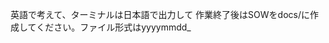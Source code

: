 英語で考えて、ターミナルは日本語で出力して
作業終了後はSOWをdocs/に作成してください。ファイル形式はyyyymmdd_<title>.mdです。

# CLAUDE.md

This file provides guidance to Claude Code (claude.ai/code) when working with code in this repository.

## プロジェクト概要

React Native + Expo + Supabaseを使用したモバイルアプリケーション開発のためのスケルトンテンプレート。認証機能、ユーザープロファイル管理、カスタマイズ可能なUIを含み、新しいアプリ開発の基盤として利用できます。

## 開発コマンド

### 開発サーバー

```bash
npm start              # Expo開発サーバー起動
npm run ios            # iOSシミュレータで起動
npm run android        # Androidエミュレータで起動
npm run web            # Web版で起動
```

### テスト・品質管理

```bash
npm run lint           # ESLint実行
npm test               # 全テスト実行
npm run test:unit      # ユニットテストのみ実行
npm run test:watch     # テストをwatchモードで実行
npm run test:coverage  # カバレッジレポート生成
```

### データベース操作

```bash
npm run db:push        # マイグレーション適用
npm run db:pull        # スキーマ取得
npm run db:migration   # 新規マイグレーション作成
npm run db:remote-reset # リモートDBリセット（開発時のみ）
```

## アーキテクチャ

### 技術スタック

- **フレームワーク**: React Native + Expo
- **言語**: TypeScript (strict mode有効)
- **状態管理**: React Context + AsyncStorage (グローバル状態) + Tanstack React Query (サーバー状態)
- **スタイリング**: NativeWind (Tailwind CSS for React Native)
- **バックエンド**: Supabase (PostgreSQL + Auth + Storage)
- **フォーム**: React Hook Form + Zod
- **国際化**: i18n-js (日本語・英語対応)

### ディレクトリ構造のキーポイント

- `app/` - Expo Router によるファイルベースルーティング
- `components/` - 機能別に分類された再利用可能コンポーネント
- `lib/` - ビジネスロジック層
  - `contexts/` - React Context状態管理
  - `hooks/` - カスタムフック
  - `services/` - ビジネスロジック
  - `types/` - 共通型定義
  - `locales/` - 国際化翻訳ファイル
  - `utils/` - ユーティリティ関数
- `supabase/migrations/` - SQLマイグレーションファイル

### データモデルの概要

最小限のスキーマを採用：

- **auth.users** - Supabase管理の認証ユーザー
- **public.users** - 拡張ユーザープロファイル（名前、表示名、アバターURL等）
- **storage.objects** - アバター画像ストレージ

### 認証・権限設計

- **Supabase Auth使用**: Row Level Security (RLS) 実装済み
- **段階的認証**: 匿名認証 → メールアカウントのアップグレード可能
- **責務分離**: SessionContext（認証状態） + UserContext（ユーザーデータ）
- **シンプルなユーザーシステム**: 個人ユーザー管理のみ

### 状態管理パターン

- **クライアント状態**: React Context + AsyncStorage (認証、設定、UI状態など)
- **サーバー状態**: React Query (キャッシュ、同期、楽観的更新)
- **フォーム状態**: React Hook Form (バリデーションはZodスキーマ)

#### 状態管理の実装例

```typescript
// Context + AsyncStorage パターン
const LocalizationContext = createContext({
  locale: 'ja',
  setLocale: async (locale: string) => {
    await AsyncStorage.setItem('user_locale', locale);
  }
});

// SessionProvider (認証状態)
const SessionProvider = ({ children }) => {
  const [session, setSession] = useState(null);
  const [user, setUser] = useState(null);
  // ...
};
```

### UIパターン

- 環境変数によるカスタマイズ可能なカラーパレット
- ボトムタブナビゲーション（ホーム・設定の2画面構成）
- プレースホルダーテキスト（{{APP_NAME}}等）による容易なカスタマイズ

### 画面構成

現在の画面構成：
- **ホーム画面** (`app/(app)/(tabs)/index.tsx`) - メイン画面
- **設定画面** (`app/(app)/(tabs)/settings.tsx`) - アカウント設定とアプリ情報
- **認証画面** - ウェルカム、ログイン、新規登録
- **法的文書** - プライバシーポリシー、利用規約、アカウント削除

## 開発時の注意点

### アプリカスタマイズ

- プレースホルダー（`{{APP_NAME}}`、`{{APP_FULL_NAME}}`、`{{APP_BUNDLE_ID}}`）を実際の値に置き換え
- 環境変数でカラーテーマをカスタマイズ
- 必要に応じて機能を追加・削除

### テスト構成

- Jest設定で`unit`と`expo`の2プロジェクト構成
- `__tests__`ディレクトリにテストファイルを配置
- css-interop互換性問題によりいくつかのUIテストは除外済み

### 多言語対応

- `lib/locales/`に翻訳ファイル
- 日本語がデフォルト、英語対応
- 新しい言語は翻訳ファイルを追加することで対応可能

### Supabase開発

- ローカル開発時は`supabase start`でローカルインスタンス起動
- マイグレーションファイルは手動作成（consolidated schema: `20250712025711_skeleton_app_consolidated_schema.sql`）
- RLSポリシーの変更時は必ずテストで権限確認

### コード品質

- TypeScript strict mode有効
- ESLint (expo preset) 使用
- すべてのAPIレスポンスにZodバリデーション適用

### データベース構成

現在のマイグレーション：
- `20250712025711_skeleton_app_consolidated_schema.sql` - 統合スキーマファイル
- 基本のusersテーブル、トリガー、RLSポリシー、ストレージポリシーを含む
- シードデータ（`supabase/seed.sql`）で最小限のテストユーザーを提供

# important-instruction-reminders
Do what has been asked; nothing more, nothing less.
NEVER create files unless they're absolutely necessary for achieving your goal.
ALWAYS prefer editing an existing file to creating a new one.
NEVER proactively create documentation files (*.md) or README files. Only create documentation files if explicitly requested by the User.